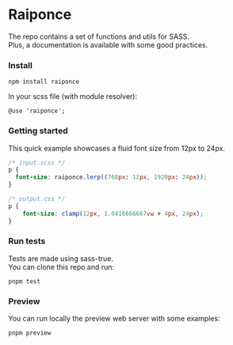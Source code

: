 # Raiponce

The repo contains a set of functions and utils for SASS.<br>
Plus, a documentation is available with some good practices.

### Install

    npm install raiponce

In your scss file (with module resolver):

    @use 'raiponce';

### Getting started

This quick example showcases a fluid font size from 12px to 24px.

```scss
/* input.scss */
p {
  font-size: raiponce.lerp((768px: 12px, 1920px: 24px));
}
```

```css
/* output.css */
p {
    font-size: clamp(12px, 1.0416666667vw + 4px, 24px);
}
```

### Run tests

Tests are made using sass-true.<br>
You can clone this repo and run:

    pnpm test

### Preview

You can run locally the preview web server with some examples:

    pnpm preview
